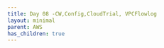 ```yaml
---
title: Day 08 -CW,Config,CloudTrial, VPCFlowlog
layout: minimal
parent: AWS
has_children: true
---
```


